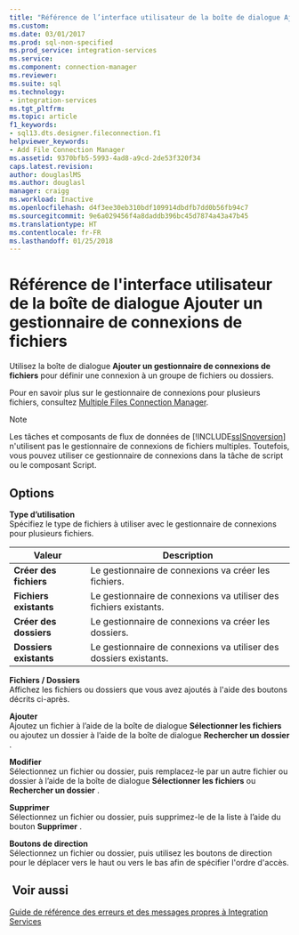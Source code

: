 ```yaml
---
title: "Référence de l’interface utilisateur de la boîte de dialogue Ajouter un gestionnaire de connexions de fichiers | Microsoft Docs"
ms.custom: 
ms.date: 03/01/2017
ms.prod: sql-non-specified
ms.prod_service: integration-services
ms.service: 
ms.component: connection-manager
ms.reviewer: 
ms.suite: sql
ms.technology:
- integration-services
ms.tgt_pltfrm: 
ms.topic: article
f1_keywords:
- sql13.dts.designer.fileconnection.f1
helpviewer_keywords:
- Add File Connection Manager
ms.assetid: 9370bfb5-5993-4ad8-a9cd-2de53f320f34
caps.latest.revision: 
author: douglaslMS
ms.author: douglasl
manager: craigg
ms.workload: Inactive
ms.openlocfilehash: d4f3ee30eb310bdf109914dbdfb7dd0b56fb94c7
ms.sourcegitcommit: 9e6a029456f4a8daddb396bc45d7874a43a47b45
ms.translationtype: HT
ms.contentlocale: fr-FR
ms.lasthandoff: 01/25/2018
---
```

# <a name="add-file-connection-manager-dialog-box-ui-reference"></a>Référence de l'interface utilisateur de la boîte de dialogue Ajouter un gestionnaire de connexions de fichiers
  Utilisez la boîte de dialogue **Ajouter un gestionnaire de connexions de fichiers** pour définir une connexion à un groupe de fichiers ou dossiers.  
  
 Pour en savoir plus sur le gestionnaire de connexions pour plusieurs fichiers, consultez [Multiple Files Connection Manager](../../integration-services/connection-manager/multiple-files-connection-manager.md).  
  
> [!NOTE]  
>  Les tâches et composants de flux de données de [!INCLUDE[ssISnoversion](../../includes/ssisnoversion-md.md)] n'utilisent pas le gestionnaire de connexions de fichiers multiples. Toutefois, vous pouvez utiliser ce gestionnaire de connexions dans la tâche de script ou le composant Script.  
  
## <a name="options"></a>Options  
 **Type d’utilisation**  
 Spécifiez le type de fichiers à utiliser avec le gestionnaire de connexions pour plusieurs fichiers.  
  
|Valeur|Description|  
|-----------|-----------------|  
|**Créer des fichiers**|Le gestionnaire de connexions va créer les fichiers.|  
|**Fichiers existants**|Le gestionnaire de connexions va utiliser des fichiers existants.|  
|**Créer des dossiers**|Le gestionnaire de connexions va créer les dossiers.|  
|**Dossiers existants**|Le gestionnaire de connexions va utiliser des dossiers existants.|  
  
 **Fichiers / Dossiers**  
 Affichez les fichiers ou dossiers que vous avez ajoutés à l'aide des boutons décrits ci-après.  
  
 **Ajouter**  
 Ajoutez un fichier à l’aide de la boîte de dialogue **Sélectionner les fichiers** ou ajoutez un dossier à l’aide de la boîte de dialogue **Rechercher un dossier** .  
  
 **Modifier**  
 Sélectionnez un fichier ou dossier, puis remplacez-le par un autre fichier ou dossier à l’aide de la boîte de dialogue **Sélectionner les fichiers** ou **Rechercher un dossier** .  
  
 **Supprimer**  
 Sélectionnez un fichier ou dossier, puis supprimez-le de la liste à l’aide du bouton **Supprimer** .  
  
 **Boutons de direction**  
 Sélectionnez un fichier ou dossier, puis utilisez les boutons de direction pour le déplacer vers le haut ou vers le bas afin de spécifier l'ordre d'accès.  
  
## <a name="see-also"></a> Voir aussi  
 [Guide de référence des erreurs et des messages propres à Integration Services](../../integration-services/integration-services-error-and-message-reference.md)  
  
  
